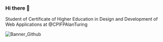 ### Hi there 👋

Student of Certificate of Higher Education in Design and Development of Web Applications  at @CPIFPAlanTuring

![Banner_Github](https://github.com/SantiTru/SantiTru/assets/117385307/f221de8e-4806-4ebb-ba3f-44b41b04af9a)


<!--
**SantiTru/SantiTru** is a ✨ _special_ ✨ repository because its `README.md` (this file) appears on your GitHub profile.

Here are some ideas to get you started:

- 🔭 I’m currently working on ...
- 🌱 I’m currently learning ...
- 👯 I’m looking to collaborate on ...
- 🤔 I’m looking for help with ...
- 💬 Ask me about ...
- 📫 How to reach me: ...
- 😄 Pronouns: ...
- ⚡ Fun fact: ...
-->
